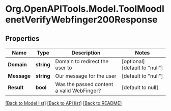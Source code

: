 # Org.OpenAPITools.Model.ToolMoodlenetVerifyWebfinger200Response

## Properties

Name | Type | Description | Notes
------------ | ------------- | ------------- | -------------
**Domain** | **string** | Domain to redirect the user to | [optional] [default to "null"]
**Message** | **string** | Our message for the user | [default to "null"]
**Result** | **bool** | Was the passed content a valid WebFinger? | [default to null]

[[Back to Model list]](../README.md#documentation-for-models) [[Back to API list]](../README.md#documentation-for-api-endpoints) [[Back to README]](../README.md)

